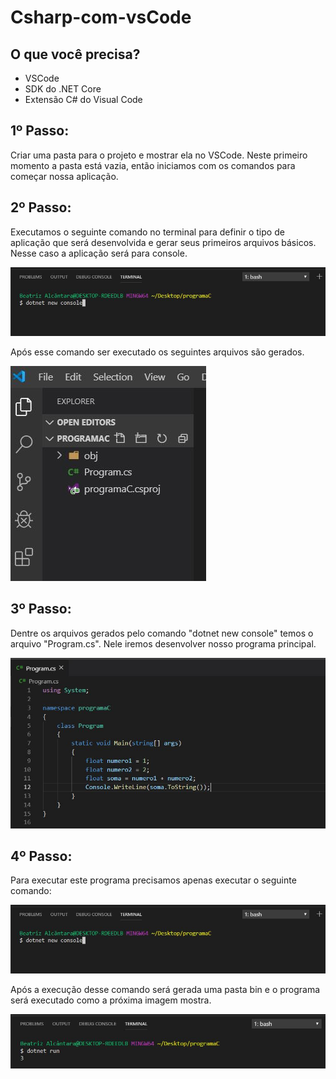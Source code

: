 # Csharp-com-vsCode

## O que você precisa?
- VSCode
- SDK do .NET Core
- Extensão C# do Visual Code

## 1º Passo:

Criar uma pasta para o projeto e mostrar ela no VSCode.
Neste primeiro momento a pasta está vazia, então iniciamos com os comandos para começar nossa aplicação.

## 2º Passo:

Executamos o seguinte comando no terminal para definir o tipo de aplicação que será desenvolvida e gerar seus primeiros arquivos básicos.
Nesse caso a aplicação será para console.

![dotnet new console](imagens/comando1.JPG)

Após esse comando ser executado os seguintes arquivos são gerados.

![Arquivos gerados pelo comando dotnet new console](imagens/Arquivos-gerados1.JPG)

## 3º Passo:
Dentre os arquivos gerados pelo comando "dotnet new console" temos o arquivo "Program.cs". Nele iremos desenvolver nosso programa principal.

![Código](imagens/Codigo1.JPG)

## 4º Passo:
 Para executar este programa precisamos apenas executar o seguinte comando:
 
 ![dotnet run](imagens/comando1.JPG)
 
 Após a execução desse comando será gerada uma pasta bin e o programa será executado como a próxima imagem mostra.
 
 ![execução](imagens/Resultado.JPG)
